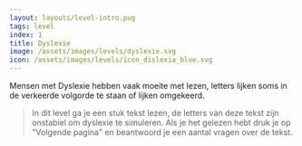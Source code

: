 ```yaml
---
layout: layouts/level-intro.pug
tags: level
index: 1
title: Dyslexie
image: /assets/images/levels/dyslexie.svg
icon: /assets/images/levels/icon_dislexia_blue.svg
---
```


Mensen met Dyslexie hebben vaak moeite met lezen, letters lijken soms in de verkeerde volgorde te staan of lijken omgekeerd.

> In dit level ga je een stuk tekst lezen, de letters van deze tekst zijn onstabiel om dyslexie te simuleren. Als je het gelezen hebt druk je op "Volgende pagina" en beantwoord je een aantal vragen over de tekst.
